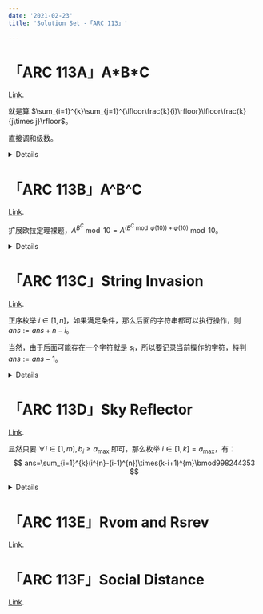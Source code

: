 ```yaml
---
date: '2021-02-23'
title: 'Solution Set -「ARC 113」'

---
```


# 「ARC 113A」A\*B\*C

[Link](https://atcoder.jp/contests/arc113/tasks/arc113_a).

就是算 $\sum_{i=1}^{k}\sum_{j=1}^{\lfloor\frac{k}{i}\rfloor}\lfloor\frac{k}{j\times j}\rfloor$。

直接调和级数。

<details>

```cpp
#include<cstdio>
long long k;
int main()
{
	scanf("%lld",&k);
	long long ans=0;
	for(long long i=1;i<=k;++i)
	{
		for(long long j=1;j<=k/i;++j)	ans+=(k/i/j);
	}
	printf("%lld\n",ans);
	return 0;
}
```

</details>

# 「ARC 113B」A\^B\^C

[Link](https://atcoder.jp/contests/arc113/tasks/arc113_b).

扩展欧拉定理裸题，$A^{B^{C}}\bmod10=A^{(B^{C}\bmod\varphi(10))+\varphi(10)}\bmod10$。

<details>

```cpp
#include<cstdio>
long long getphi(long long x)
{
	long long res=x;
	for(long long i=2;i*i<=x;++i)
	{
		if(x%i==0)
		{
			res=res/i*(i-1);
			while(x%i==0)	x/=i;
		}
	}
	if(x>1)	res=res/x*(x-1);
	return res;
}
long long cqpow(long long bas,long long fur,long long mod)
{
	long long res=1;
	while(fur)
	{
		if(fur&1)	res=res*bas%mod;
		bas=bas*bas%mod;
		fur>>=1;
	}
	return res;
}
long long a,b,c;
int main()
{
	scanf("%lld %lld %lld",&a,&b,&c);
	printf("%lld\n",cqpow(a,cqpow(b,c,getphi(10))+getphi(10),10));
	return 0;
}
```

</details>

# 「ARC 113C」String Invasion

[Link](https://atcoder.jp/contests/arc113/tasks/arc113_c).

正序枚举 $i\in[1,n]$，如果满足条件，那么后面的字符串都可以执行操作，则 $ans:=ans+n-i$。

当然，由于后面可能存在一个字符就是 $s_{i}$，所以要记录当前操作的字符，特判 $ans:=ans-1$。

<details>

```cpp
#include<cstdio>
#include<cstring>
int n;
long long ans;
char s[200010];
int main()
{
	scanf("%s",s+1);
	n=strlen(s+1);
	char las=0;
	for(int i=1;i<=n;++i)
	{
		if(i!=n&&s[i]==s[i+1]&&s[i]!=s[i+2]&&s[i]!=las)	ans+=n-i,las=s[i];
		else if(s[i]==las)	--ans;
	}
	printf("%lld\n",ans);
	return 0;
}
```

</details>

# 「ARC 113D」Sky Reflector

[Link](https://atcoder.jp/contests/arc113/tasks/arc113_d).

显然只要 $\forall i\in[1,m],b_{i}\ge a_{\max}$ 即可，那么枚举 $i\in[1,k]=a_{\max}$，有：
$$
ans=\sum_{i=1}^{k}(i^{n}-(i-1)^{n})\times(k-i+1)^{m}\bmod998244353
$$

<details>

```cpp
#include<cstdio>
const int mod=998244353;
long long cqpow(long long bas,int fur)
{
	long long res=1;
	while(fur)
	{
		if(fur&1)	res=res*bas%mod;
		bas=bas*bas%mod;
		fur>>=1;
	}
	return res;
}
int n,m,k;
long long ans;
int main()
{
	scanf("%d %d %d",&n,&m,&k);
	if(n==1)	ans=cqpow(k,m);
	else if(m==1)	ans=cqpow(k,n);
	else
	{
		for(int i=1;i<=k;++i)	ans=(ans+((cqpow(i,n)-cqpow(i-1,n)+mod)%mod)*cqpow(k-i+1,m)%mod)%mod;
	}
	printf("%lld\n",ans);
	return 0;
}
```

</details>

# 「ARC 113E」Rvom and Rsrev

[Link](https://atcoder.jp/contests/arc113/tasks/arc113_e).

# 「ARC 113F」Social Distance

[Link](https://atcoder.jp/contests/arc113/tasks/arc113_f).